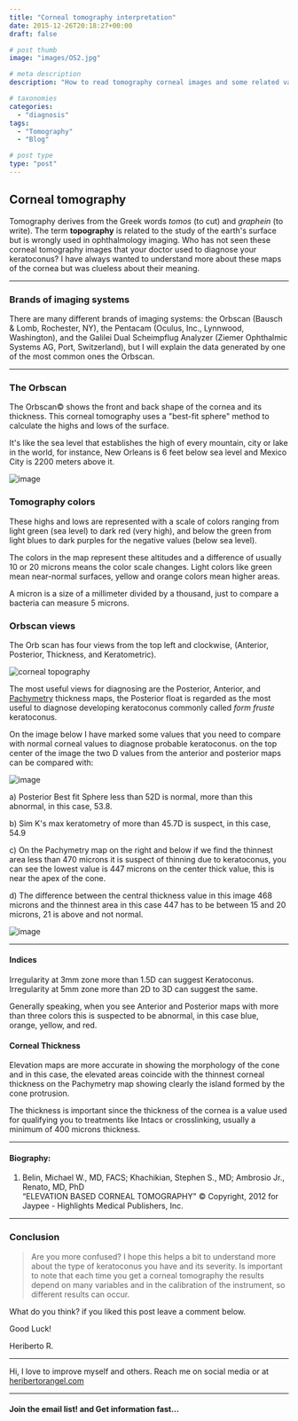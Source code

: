 ```yaml
---
title: "Corneal tomography interpretation"
date: 2015-12-26T20:18:27+00:00
draft: false

# post thumb
image: "images/OS2.jpg"

# meta description
description: "How to read tomography corneal images and some related values to help diagnose keratoconus"

# taxonomies
categories: 
  - "diagnosis"
tags:
  - "Tomography"
  - "Blog"

# post type
type: "post"
---
```

Corneal tomography
------------------

Tomography derives from the Greek words _tomos_ (to cut) and _graphein_ (to write). The term **topography** is related to the study of the earth's surface but is wrongly used in ophthalmology imaging. Who has not seen these corneal tomography images that your doctor used to diagnose your keratoconus? I have always wanted to understand more about these maps of the cornea but was clueless about their meaning.

* * *

### Brands of imaging systems

There are many different brands of imaging systems: the Orbscan (Bausch & Lomb, Rochester, NY), the Pentacam (Oculus, Inc., Lynnwood, Washington), and the Galilei Dual Scheimpflug Analyzer (Ziemer Ophthalmic Systems AG, Port, Switzerland), but I will explain the data generated by one of the most common ones the Orbscan.

* * *

### The Orbscan

The Orbscan© shows the front and back shape of the cornea and its thickness. This corneal tomography uses a "best-fit sphere" method to calculate the highs and lows of the surface.

It's like the sea level that establishes the high of every mountain, city or lake in the world, for instance, New Orleans is 6 feet below sea level and Mexico City is 2200 meters above it.

![image](../../images/sea_level.gif)

### Tomography colors

These highs and lows are represented with a scale of colors ranging from light green (sea level) to dark red (very high), and below the green from light blues to dark purples for the negative values (below sea level).

The colors in the map represent these altitudes and a difference of usually 10 or 20 microns means the color scale changes. Light colors like green mean near-normal surfaces, yellow and orange colors mean higher areas.

A micron is a size of a millimeter divided by a thousand, just to compare a bacteria can measure 5 microns.

### Orbscan views

The Orb scan has four views from the top left and clockwise, (Anterior, Posterior, Thickness, and Keratometric).

![corneal topography](../../images/orbscansmall.jpg/)

The most useful views for diagnosing are the Posterior, Anterior, and [Pachymetry](https://en.wikipedia.org/wiki/Corneal_pachymetry) thickness maps, the Posterior float is regarded as the most useful to diagnose developing keratoconus commonly called _form fruste_ keratoconus.

On the image below I have marked some values that you need to compare with normal corneal values to diagnose probable keratoconus. on the top center of the image the two D values from the anterior and posterior maps can be compared with:

![image](../../images/OS1.jpg)

a) Posterior Best fit Sphere less than 52D is normal, more than this abnormal, in this case, 53.8.

b) Sim K's max keratometry of more than 45.7D is suspect, in this case, 54.9

c) On the Pachymetry map on the right and below if we find the thinnest area less than 470 microns it is suspect of thinning due to keratoconus, you can see the lowest value is 447 microns on the center thick value, this is near the apex of the cone.

d) The difference between the central thickness value in this image 468 microns and the thinnest area in this case 447 has to be between 15 and 20 microns, 21 is above and not normal.

![image](../../images/OS2.jpg)

* * *

#### Indices

Irregularity at 3mm zone more than 1.5D can suggest Keratoconus. Irregularity at 5mm zone more than 2D to 3D can suggest the same.

Generally speaking, when you see Anterior and Posterior maps with more than three colors this is suspected to be abnormal, in this case blue, orange, yellow, and red.

#### Corneal Thickness

Elevation maps are more accurate in showing the morphology of the cone and in this case, the elevated areas coincide with the thinnest corneal thickness on the Pachymetry map showing clearly the island formed by the cone protrusion.

The thickness is important since the thickness of the cornea is a value used for qualifying you to treatments like Intacs or crosslinking, usually a minimum of 400 microns thickness.

* * *

#### Biography:

1.  Belin, Michael W., MD, FACS; Khachikian, Stephen S., MD; Ambrosio Jr., Renato, MD, PhD  
    “ELEVATION BASED CORNEAL TOMOGRAPHY" © Copyright, 2012 for Jaypee - Highlights Medical Publishers, Inc.

* * *

### Conclusion 

>Are you more confused? I hope this helps a bit to understand more about the type of keratoconus you have and its severity. Is important to note that each time you get a corneal tomography the results depend on many variables and in the calibration of the instrument, so different results can occur.

What do you think? if you liked this post leave a comment below.  

Good Luck!

Heriberto R.

* * *

Hi, I love to improve myself and others. Reach me on social media or at [heribertorangel.com](https://www.heribertorangel.com)

* * *



#### Join the email list! and Get information fast...